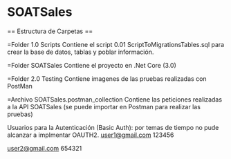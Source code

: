 # SOATSales

 == Estructura de Carpetas ==
 
 =Folder 1.0 Scripts
 Contiene el script 0.01 ScriptToMigrationsTables.sql para crear la base de datos, tablas y poblar información.
 
 =Folder SOATSales
 Contiene el proyecto en .Net Core (3.0)
 
 =Folder 2.0 Testing
 Contiene imagenes de las pruebas realizadas con PostMan
 
 =Archivo SOATSales.postman_collection
 Contiene las peticiones realizadas a la API SOATSales (se puede importar en Postman para realizar las pruebas)
 
 Usuarios para la Autenticación (Basic Auth): por temas de tiempo no pude alcanzar a implmentar OAUTH2.
 user1@gmail.com
 123456
 
 user2@gmail.com
 654321
